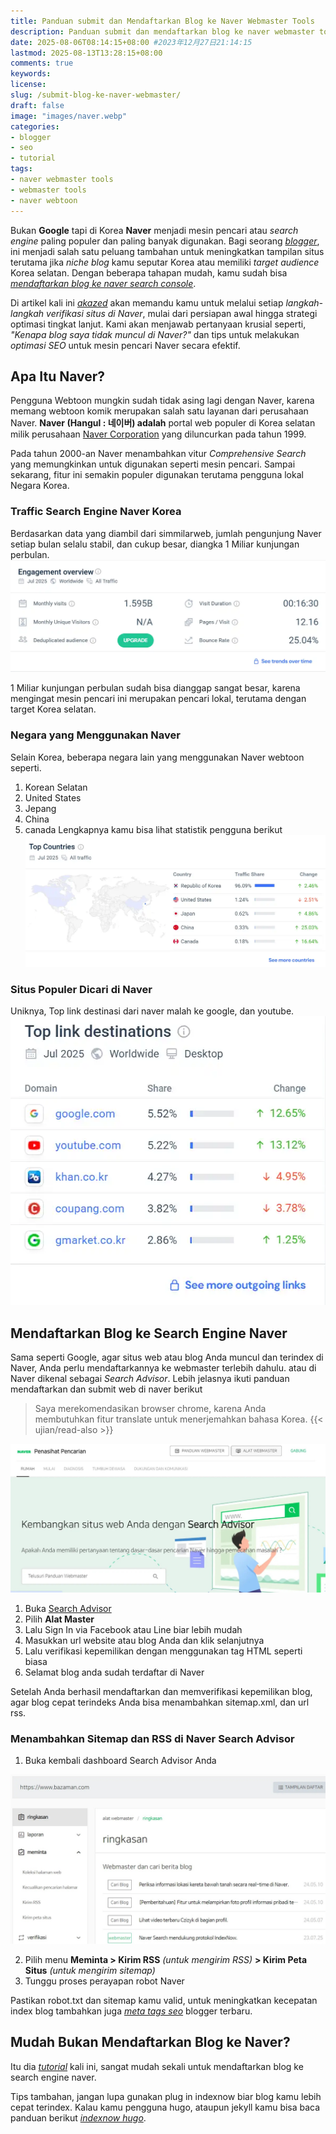 ```yaml
---
title: Panduan submit dan Mendaftarkan Blog ke Naver Webmaster Tools
description: Panduan submit dan mendaftarkan blog ke naver webmaster tools untuk meningkatkan hasil pencarian di korea menggunakan naver webtoon, serta agar blog terdaftar di naver
date: 2025-08-06T08:14:15+08:00 #2023年12月27日21:14:15
lastmod: 2025-08-13T13:28:15+08:00 
comments: true
keywords: 
license: 
slug: /submit-blog-ke-naver-webmaster/
draft: false 
image: "images/naver.webp"
categories:
- blogger
- seo
- tutorial
tags:
- naver webmaster tools
- webmaster tools
- naver webtoon
---
```


Bukan **Google** tapi di Korea **Naver** menjadi mesin pencari atau *search engine* paling populer dan paling banyak digunakan. Bagi seorang *[blogger](/categories/blogger/)*, ini menjadi salah satu peluang tambahan untuk meningkatkan tampilan situs terutama jika *niche blog* kamu seputar Korea atau memiliki *target audience* Korea selatan. Dengan beberapa tahapan mudah, kamu sudah bisa *[mendaftarkan blog ke naver search console](/submit-blog-ke-naver-webmaster/)*. 

Di artikel kali ini *[akazed](/)* akan memandu kamu untuk melalui setiap *langkah-langkah verifikasi situs di Naver*, mulai dari persiapan awal hingga strategi optimasi tingkat lanjut. Kami akan menjawab pertanyaan krusial seperti, *"Kenapa blog saya tidak muncul di Naver?"* dan tips untuk melakukan *optimasi SEO* untuk mesin pencari Naver secara efektif.

## Apa Itu Naver?

Pengguna Webtoon mungkin sudah tidak asing lagi dengan Naver, karena memang webtoon komik merupakan salah satu layanan dari perusahaan Naver. **Naver (Hangul : 네이버) adalah** portal web populer di Korea selatan milik perusahaan [Naver Corporation](https://www.navercorp.com/) yang diluncurkan pada tahun 1999.

Pada tahun 2000-an Naver menambahkan vitur _Comprehensive Search_ yang memungkinkan untuk digunakan seperti mesin pencari. Sampai sekarang, fitur ini semakin populer digunakan terutama pengguna lokal Negara Korea.

### Traffic Search Engine Naver Korea
Berdasarkan data yang diambil dari simmilarweb, jumlah pengunjung Naver setiap bulan selalu stabil, dan cukup besar, diangka 1 Miliar kunjungan perbulan. 
![jumlah user naver](images/naver-user.webp)

1 Miliar kunjungan perbulan sudah bisa dianggap sangat besar, karena mengingat mesin pencari ini merupakan pencari lokal, terutama dengan target Korea selatan.

### Negara yang Menggunakan Naver
Selain Korea, beberapa negara lain yang menggunakan Naver webtoon seperti.
1. Korean Selatan
2. United States
3. Jepang
4. China
5. canada
Lengkapnya kamu bisa lihat statistik pengguna berikut
![negara pengguna naver](images/naver-country.webp)

### Situs Populer Dicari di Naver
Uniknya, Top link destinasi dari naver malah ke google, dan youtube. 
![situs populer di naver](images/top-site.webp)

## Mendaftarkan Blog ke Search Engine Naver

Sama seperti Google, agar situs web atau blog Anda muncul dan terindex di Naver, Anda perlu mendaftarkannya ke webmaster terlebih dahulu. atau di Naver dikenal sebagai _Search Advisor_. Lebih jelasnya ikuti panduan mendaftarkan dan submit web di naver berikut

>Saya merekomendasikan browser chrome, karena Anda membutuhkan fitur translate untuk menerjemahkan bahasa Korea.
{{< ujian/read-also >}}

![cara daftar blog ke naver](images/w1.webp)
1. Buka [Search Advisor](https://searchadvisor.naver.com/)
2. Pilih **Alat Master**
3. Lalu Sign In via Facebook atau Line biar lebih mudah
4. Masukkan url website atau blog Anda dan klik selanjutnya
5. Lalu verifikasi kepemilikan dengan menggunakan tag HTML seperti biasa
6. Selamat blog anda sudah terdaftar di Naver

Setelah Anda berhasil mendaftarkan dan memverifikasi kepemilikan blog, agar blog cepat terindeks Anda bisa menambahkan sitemap.xml, dan url rss.

### Menambahkan Sitemap dan RSS di Naver Search Advisor

1. Buka kembali dashboard Search Advisor Anda

![cara mengirim sitemap di naver](images/w2.webp)

2. Pilih menu **Meminta > Kirim RSS** _(untuk mengirim RSS)_ **\> Kirim Peta Situs** _(untuk mengirim sitemap)_
3. Tunggu proses perayapan robot Naver

Pastikan robot.txt dan sitemap kamu valid, untuk meningkatkan kecepatan index blog tambahkan juga *[meta tags seo](/meta-tag-seo-blogger-terbaru/)* blogger terbaru.
## Mudah Bukan Mendaftarkan Blog ke Naver?

Itu dia *[tutorial](/categories/tutorial/)* kali ini, sangat mudah sekali untuk mendaftarkan blog ke search engine naver.

Tips tambahan, jangan lupa gunakan plug in indexnow biar blog kamu lebih cepat terindex. Kalau kamu pengguna hugo, ataupun jekyll kamu bisa baca panduan berikut *[indexnow hugo](/panduan-integrasi-indexnow-hugo/)*. 